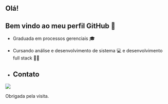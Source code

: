 ## Olá!
## Bem vindo ao meu perfil GitHub 👋

- Graduada em processos gerenciais 🎓
- Cursando análise e desenvolvimento de sistema 💻 e desenvolvimento full stack 👩‍💻

- ## Contato

<a href="https://www.linkedin.com/in/adriele-oliveira-275251191/" target="_blank"><img loading="lazy" src="https://img.shields.io/badge/-LinkedIn-%230077B5?style=for-the-badge&logo=linkedin&logoColor=white" target="_blank"></a>

Obrigada pela visita.
